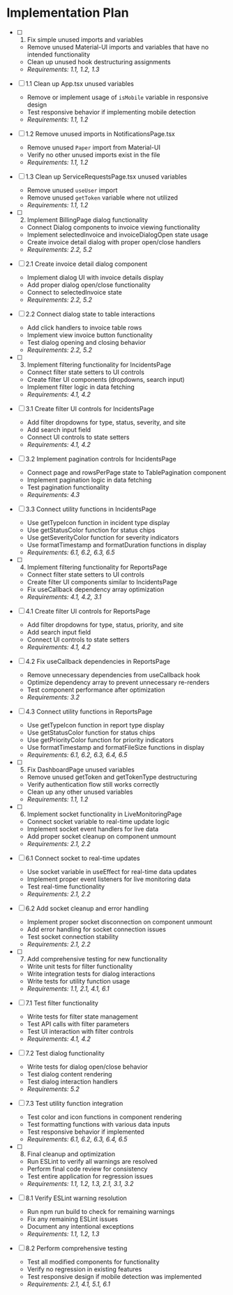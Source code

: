# Implementation Plan

- [ ] 1. Fix simple unused imports and variables
  - Remove unused Material-UI imports and variables that have no intended functionality
  - Clean up unused hook destructuring assignments
  - _Requirements: 1.1, 1.2, 1.3_

- [ ] 1.1 Clean up App.tsx unused variables
  - Remove or implement usage of `isMobile` variable in responsive design
  - Test responsive behavior if implementing mobile detection
  - _Requirements: 1.1, 1.2_

- [ ] 1.2 Remove unused imports in NotificationsPage.tsx
  - Remove unused `Paper` import from Material-UI
  - Verify no other unused imports exist in the file
  - _Requirements: 1.1, 1.2_

- [ ] 1.3 Clean up ServiceRequestsPage.tsx unused variables
  - Remove unused `useUser` import
  - Remove unused `getToken` variable where not utilized
  - _Requirements: 1.1, 1.2_

- [ ] 2. Implement BillingPage dialog functionality
  - Connect Dialog components to invoice viewing functionality
  - Implement selectedInvoice and invoiceDialogOpen state usage
  - Create invoice detail dialog with proper open/close handlers
  - _Requirements: 2.2, 5.2_

- [ ] 2.1 Create invoice detail dialog component
  - Implement dialog UI with invoice details display
  - Add proper dialog open/close functionality
  - Connect to selectedInvoice state
  - _Requirements: 2.2, 5.2_

- [ ] 2.2 Connect dialog state to table interactions
  - Add click handlers to invoice table rows
  - Implement view invoice button functionality
  - Test dialog opening and closing behavior
  - _Requirements: 2.2, 5.2_

- [ ] 3. Implement filtering functionality for IncidentsPage
  - Connect filter state setters to UI controls
  - Create filter UI components (dropdowns, search input)
  - Implement filter logic in data fetching
  - _Requirements: 4.1, 4.2_

- [ ] 3.1 Create filter UI controls for IncidentsPage
  - Add filter dropdowns for type, status, severity, and site
  - Add search input field
  - Connect UI controls to state setters
  - _Requirements: 4.1, 4.2_

- [ ] 3.2 Implement pagination controls for IncidentsPage
  - Connect page and rowsPerPage state to TablePagination component
  - Implement pagination logic in data fetching
  - Test pagination functionality
  - _Requirements: 4.3_

- [ ] 3.3 Connect utility functions in IncidentsPage
  - Use getTypeIcon function in incident type display
  - Use getStatusColor function for status chips
  - Use getSeverityColor function for severity indicators
  - Use formatTimestamp and formatDuration functions in display
  - _Requirements: 6.1, 6.2, 6.3, 6.5_

- [ ] 4. Implement filtering functionality for ReportsPage
  - Connect filter state setters to UI controls
  - Create filter UI components similar to IncidentsPage
  - Fix useCallback dependency array optimization
  - _Requirements: 4.1, 4.2, 3.1_

- [ ] 4.1 Create filter UI controls for ReportsPage
  - Add filter dropdowns for type, status, priority, and site
  - Add search input field
  - Connect UI controls to state setters
  - _Requirements: 4.1, 4.2_

- [ ] 4.2 Fix useCallback dependencies in ReportsPage
  - Remove unnecessary dependencies from useCallback hook
  - Optimize dependency array to prevent unnecessary re-renders
  - Test component performance after optimization
  - _Requirements: 3.2_

- [ ] 4.3 Connect utility functions in ReportsPage
  - Use getTypeIcon function in report type display
  - Use getStatusColor function for status chips
  - Use getPriorityColor function for priority indicators
  - Use formatTimestamp and formatFileSize functions in display
  - _Requirements: 6.1, 6.2, 6.3, 6.4, 6.5_

- [ ] 5. Fix DashboardPage unused variables
  - Remove unused getToken and getTokenType destructuring
  - Verify authentication flow still works correctly
  - Clean up any other unused variables
  - _Requirements: 1.1, 1.2_

- [ ] 6. Implement socket functionality in LiveMonitoringPage
  - Connect socket variable to real-time update logic
  - Implement socket event handlers for live data
  - Add proper socket cleanup on component unmount
  - _Requirements: 2.1, 2.2_

- [ ] 6.1 Connect socket to real-time updates
  - Use socket variable in useEffect for real-time data updates
  - Implement proper event listeners for live monitoring data
  - Test real-time functionality
  - _Requirements: 2.1, 2.2_

- [ ] 6.2 Add socket cleanup and error handling
  - Implement proper socket disconnection on component unmount
  - Add error handling for socket connection issues
  - Test socket connection stability
  - _Requirements: 2.1, 2.2_

- [ ] 7. Add comprehensive testing for new functionality
  - Write unit tests for filter functionality
  - Write integration tests for dialog interactions
  - Write tests for utility function usage
  - _Requirements: 1.1, 2.1, 4.1, 6.1_

- [ ] 7.1 Test filter functionality
  - Write tests for filter state management
  - Test API calls with filter parameters
  - Test UI interaction with filter controls
  - _Requirements: 4.1, 4.2_

- [ ] 7.2 Test dialog functionality
  - Write tests for dialog open/close behavior
  - Test dialog content rendering
  - Test dialog interaction handlers
  - _Requirements: 5.2_

- [ ] 7.3 Test utility function integration
  - Test color and icon functions in component rendering
  - Test formatting functions with various data inputs
  - Test responsive behavior if implemented
  - _Requirements: 6.1, 6.2, 6.3, 6.4, 6.5_

- [ ] 8. Final cleanup and optimization
  - Run ESLint to verify all warnings are resolved
  - Perform final code review for consistency
  - Test entire application for regression issues
  - _Requirements: 1.1, 1.2, 1.3, 2.1, 3.1, 3.2_

- [ ] 8.1 Verify ESLint warning resolution
  - Run npm run build to check for remaining warnings
  - Fix any remaining ESLint issues
  - Document any intentional exceptions
  - _Requirements: 1.1, 1.2, 1.3_

- [ ] 8.2 Perform comprehensive testing
  - Test all modified components for functionality
  - Verify no regression in existing features
  - Test responsive design if mobile detection was implemented
  - _Requirements: 2.1, 4.1, 5.1, 6.1_